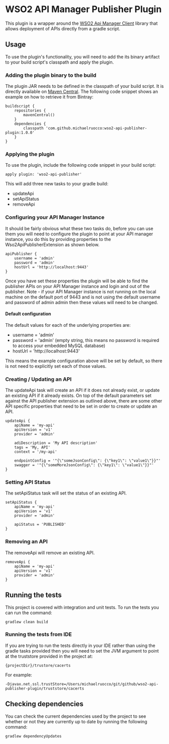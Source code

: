 # WSO2 API Manager Publisher Plugin

This plugin is a wrapper around the [WSO2 Api Manager Client](https://github.com/michaelruocco/wso2-api-manager-client)
library that allows deployment of APIs directly from a gradle script.

## Usage

To use the plugin's functionality, you will need to add the its binary artifact to your build script's
classpath and apply the plugin.

### Adding the plugin binary to the build

The plugin JAR needs to be defined in the classpath of your build script. It is directly available on
[Maven Central](http://search.maven.org/).
The following code snippet shows an example on how to retrieve it from Bintray:

```
buildscript {
    repositories {
        mavenCentral()
    }
    dependencies {
        classpath 'com.github.michaelruocco:wso2-api-publisher-plugin:1.0.0'
    }
}
```

### Applying the plugin

To use the plugin, include the following code snippet in your build script:

```
apply plugin: 'wso2-api-publisher'
```

This will add three new tasks to your gradle build:

* updateApi
* setApiStatus
* removeApi

### Configuring your API Manager Instance

It should be fairly obvious what these two tasks do, before you can use them you will need to
configure the plugin to point at your API manager instance, you do this by providing properties to the
Wso2ApiPublisherExtension as shown below.

```
apiPublisher {
    username = 'admin'
    password = 'admin'
    hostUrl = 'http://localhost:9443'
}
```

Once you have set these properties the plugin will be able to find the publisher APIs on your API
Manager instance and login and out of the publisher. Note - if your API Manager instance is not running
on the local machine on the default port of 9443 and is not using the default username and password
of admin admin then these values will need to be changed.

#### Default configuration

The default values for each of the underlying properties are:

* username = 'admin'
* password = 'admin' (empty string, this means no password is required to access your embedded MySQL database)
* hostUrl = 'http://localhost:9443'

This means the example configuration above will be set by default, so there is not need to
explicitly set each of those values.

### Creating / Updating an API

The updateApi task will create an API if it does not already exist, or update an existing API if it already exists.
On top of the default parameters set against the API publisher extension as outlined above, there are some
other API specific properties that need to be set in order to create or update an API.

```
updateApi {
    apiName = 'my-api'
    apiVersion = 'v1'
    provider = 'admin'

    adiDescription = 'My API description'
    tags = 'My, API'
    context = '/my-api'

    endpointConfig = '"{\"someJsonConfig\": {\"key1\": \"value1\"}}"'
    swagger = '"{\"someMoreJsonConfig\": {\"key1\": \"value1\"}}"'
}
```

### Setting API Status

The setApiStatus task will set the status of an existing API.

```
setApiStatus {
    apiName = 'my-api'
    apiVersion = 'v1'
    provider = 'admin'

    apiStatus = 'PUBLISHED'
}
```

### Removing an API

The removeApi will remove an existing API.

```
removeApi {
    apiName = 'my-api'
    apiVersion = 'v1'
    provider = 'admin'
}
```

## Running the tests

This project is covered with integration and unit tests. To run the tests you can run the command:

```
gradlew clean build
```

### Running the tests from IDE

If you are trying to run the tests directly in your IDE rather
than using the gradle tasks provided then you will need to set the JVM
argument to point at the truststore provided in the project at:

```
{projectDir}/trustore/cacerts
```

For example:

```
-Djavax.net.ssl.trustStore=/Users/michaelruocco/git/github/wso2-api-publisher-plugin/truststore/cacerts
```

## Checking dependencies

You can check the current dependencies used by the project to see whether
or not they are currently up to date by running the following command:

```
gradlew dependencyUpdates
```
